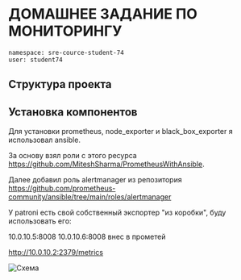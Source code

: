 # ДОМАШНЕЕ ЗАДАНИЕ ПО МОНИТОРИНГУ

```
namespace: sre-cource-student-74
user: student74
```
## Структура проекта



## Установка компонентов

Для установки prometheus, node_exporter и black_box_exporter я использовал ansible.

За основу взял роли с этого ресурса https://github.com/MiteshSharma/PrometheusWithAnsible. 

Далее добавил роль alertmanager из репозитория https://github.com/prometheus-community/ansible/tree/main/roles/alertmanager  

У patroni есть свой собственный экспортер "из коробки", буду использовать его:

10.0.10.5:8008 
10.0.10.6:8008 внес в прометей

http://10.0.10.2:2379/metrics

![Схема](.png)

